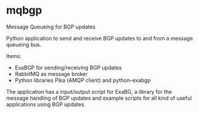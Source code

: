 # mqbgp
Message Queueing for BGP updates

Python application to send and receive BGP updates to and from a message queueing bus.

Items:
* ExaBGP for sending/receiving BGP updates
* RabbitMQ as message broker
* Python libraries Pika (AMQP client) and python-exabgp

The application has a input/output script for ExaBG, a library for the message handling of BGP updates and example scripts for all kind of useful applications using BGP updates.





